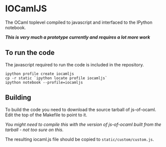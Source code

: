 # IOCamlJS 

The OCaml toplevel compiled to javascript and interfaced to the IPython notebook.

___This is very much a prototype currently and requires a lot more work___

## To run the code

The javascript required to run the code is included in the repository.

```
ipython profile create iocamljs
cp -r static `ipython locate profile iocamljs`
ipython notebook --profile=iocamljs
```

## Building

To build the code you need to download the source tarball of js-of-ocaml.  Edit the
top of the Makefile to point to it.

_You might need to compile this with the version of js-of-ocaml built from the tarball - not too sure on this._

The resulting iocaml.js file should be copied to `static/custom/custom.js`.

